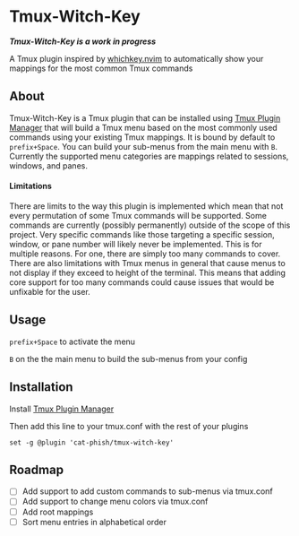 # Tmux-Witch-Key

***Tmux-Witch-Key is a work in progress***

A Tmux plugin inspired by [whichkey.nvim](https://github.com/folke/which-key.nvim)
to automatically show your mappings for the most common Tmux commands

## About

Tmux-Witch-Key is a Tmux plugin that can be installed using [Tmux Plugin Manager](https://github.com/tmux-plugins/tpm)
that will build a Tmux menu based on the most commonly used commands using your
existing Tmux mappings. It is bound by default to `prefix+Space`. You can build
your sub-menus from the main menu with `B`. Currently the supported menu categories
are mappings related to sessions, windows, and panes.

#### Limitations

There are limits to the way this plugin is implemented which mean that not every
permutation of some Tmux commands will be supported. Some commands are currently
(possibly permanently) outside of the scope of this project. Very specific commands
like those targeting a specific session, window, or pane number will likely never be
implemented. This is for multiple reasons. For one, there are simply too many commands
to cover. There are also limitations with Tmux menus in general that cause menus
to not display if they exceed to height of the terminal. This means that adding
core support for too many commands could cause issues that would be unfixable
for the user.

## Usage

`prefix+Space` to activate the menu

`B` on the the main menu to build the sub-menus from your config

## Installation

Install [Tmux Plugin Manager](https://github.com/tmux-plugins/tpm)

Then add this line to your tmux.conf with the rest of your plugins

```set -g @plugin 'cat-phish/tmux-witch-key'```

## Roadmap

- [ ] Add support to add custom commands to sub-menus via tmux.conf
- [ ] Add support to change menu colors via tmux.conf
- [ ] Add root mappings
- [ ] Sort menu entries in alphabetical order
